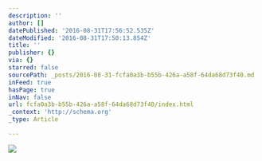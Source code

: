 ```yaml
---
description: ''
author: []
datePublished: '2016-08-31T17:56:52.535Z'
dateModified: '2016-08-31T17:50:13.854Z'
title: ''
publisher: {}
via: {}
starred: false
sourcePath: _posts/2016-08-31-fcfa0a3b-b55b-426a-a58f-64da68d73f40.md
inFeed: true
hasPage: true
inNav: false
url: fcfa0a3b-b55b-426a-a58f-64da68d73f40/index.html
_context: 'http://schema.org'
_type: Article

---
```

![](https://the-grid-user-content.s3-us-west-2.amazonaws.com/4c6d98f9-ece6-4529-beb9-1023933ae630.jpg)